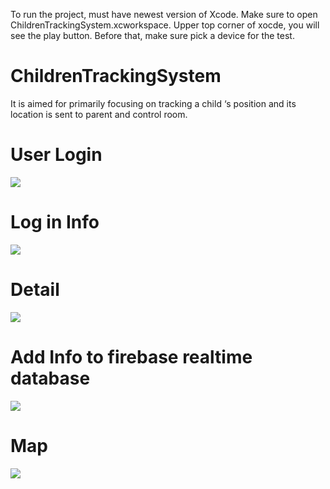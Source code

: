 To run the project, must have newest version of Xcode. Make sure to open ChildrenTrackingSystem.xcworkspace. Upper top corner of xocde, you will see the play button. Before that, make sure pick a device for the test.

# ChildrenTrackingSystem
It is aimed for primarily focusing on tracking a child ‘s position and its location is sent to parent and control room. 


# User Login
![](screenShot1.png)

# Log in Info
![](screenshot4.png)

# Detail
![](screenshot2.png)

# Add Info to firebase realtime database
![](screenshot3.png)

# Map
![](screenshot5.png)



